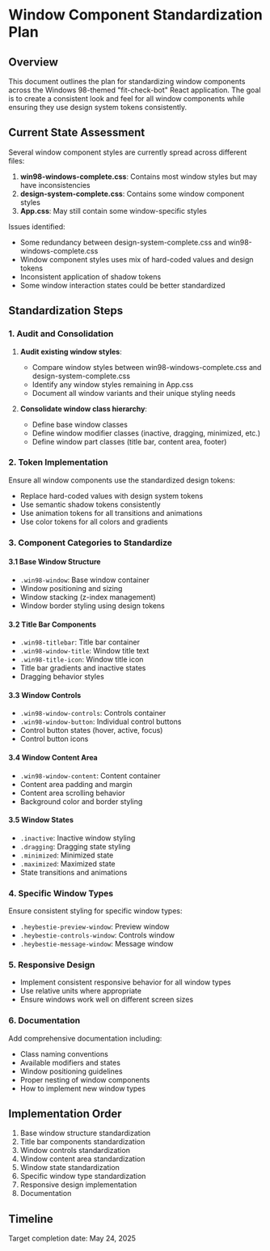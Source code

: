 # Window Component Standardization Plan

## Overview
This document outlines the plan for standardizing window components across the Windows 98-themed "fit-check-bot" React application. The goal is to create a consistent look and feel for all window components while ensuring they use design system tokens consistently.

## Current State Assessment

Several window component styles are currently spread across different files:

1. **win98-windows-complete.css**: Contains most window styles but may have inconsistencies
2. **design-system-complete.css**: Contains some window component styles
3. **App.css**: May still contain some window-specific styles

Issues identified:
- Some redundancy between design-system-complete.css and win98-windows-complete.css
- Window component styles uses mix of hard-coded values and design tokens
- Inconsistent application of shadow tokens
- Some window interaction states could be better standardized

## Standardization Steps

### 1. Audit and Consolidation

1. **Audit existing window styles**:
   - Compare window styles between win98-windows-complete.css and design-system-complete.css
   - Identify any window styles remaining in App.css
   - Document all window variants and their unique styling needs

2. **Consolidate window class hierarchy**:
   - Define base window classes
   - Define window modifier classes (inactive, dragging, minimized, etc.)
   - Define window part classes (title bar, content area, footer)

### 2. Token Implementation

Ensure all window components use the standardized design tokens:
- Replace hard-coded values with design system tokens
- Use semantic shadow tokens consistently
- Use animation tokens for all transitions and animations
- Use color tokens for all colors and gradients

### 3. Component Categories to Standardize

#### 3.1 Base Window Structure

- `.win98-window`: Base window container
- Window positioning and sizing
- Window stacking (z-index management)
- Window border styling using design tokens

#### 3.2 Title Bar Components

- `.win98-titlebar`: Title bar container
- `.win98-window-title`: Window title text
- `.win98-title-icon`: Window title icon
- Title bar gradients and inactive states
- Dragging behavior styles

#### 3.3 Window Controls

- `.win98-window-controls`: Controls container
- `.win98-window-button`: Individual control buttons
- Control button states (hover, active, focus)
- Control button icons

#### 3.4 Window Content Area

- `.win98-window-content`: Content container
- Content area padding and margin
- Content area scrolling behavior
- Background color and border styling

#### 3.5 Window States

- `.inactive`: Inactive window styling
- `.dragging`: Dragging state styling
- `.minimized`: Minimized state
- `.maximized`: Maximized state
- State transitions and animations

### 4. Specific Window Types

Ensure consistent styling for specific window types:
- `.heybestie-preview-window`: Preview window
- `.heybestie-controls-window`: Controls window
- `.heybestie-message-window`: Message window

### 5. Responsive Design

- Implement consistent responsive behavior for all window types
- Use relative units where appropriate
- Ensure windows work well on different screen sizes

### 6. Documentation

Add comprehensive documentation including:
- Class naming conventions
- Available modifiers and states
- Window positioning guidelines
- Proper nesting of window components
- How to implement new window types

## Implementation Order

1. Base window structure standardization
2. Title bar components standardization
3. Window controls standardization
4. Window content area standardization
5. Window state standardization
6. Specific window type standardization
7. Responsive design implementation
8. Documentation

## Timeline

Target completion date: May 24, 2025
